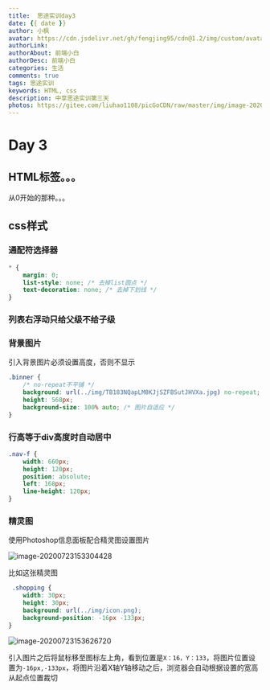 ```yaml
---
title:  思途实训day3
date: {{ date }}
author: 小枫
avatar: https://cdn.jsdelivr.net/gh/fengjing95/cdn@1.2/img/custom/avatar.jpg
authorLink: 
authorAbout: 前端小白
authorDesc: 前端小白
categories: 生活
comments: true
tags: 思途实训
keywords: HTML, css
description: 中享思途实训第三天
photos: https://gitee.com/liuhao1108/picGoCDN/raw/master/img/image-20200722153529693.png
---
```

# Day 3

## HTML标签。。。

从0开始的那种。。。

## css样式

### 通配符选择器

```css
* {
	margin: 0;
	list-style: none; /* 去掉list圆点 */
	text-decoration: none; /* 去掉下划线 */
}
```

### 列表右浮动只给父级不给子级

### 背景图片

引入背景图片必须设置高度，否则不显示

```css
.binner {
    /* no-repeat不平铺 */
	background: url(../img/TB183NQapLM8KJjSZFBSutJHVXa.jpg) no-repeat;
	height: 568px;
    background-size: 100% auto; /* 图片自适应 */
}
```

### 行高等于div高度时自动居中

```css
.nav-f {
	width: 660px;
	height: 120px;
	position: absolute;
	left: 168px;
	line-height: 120px;
}
```

### 精灵图

使用Photoshop信息面板配合精灵图设置图片

![image-20200723153304428](https://gitee.com/liuhao1108/picGoCDN/raw/master/img/image-20200723153304428.png)

比如这张精灵图

```css
 .shopping {
	width: 30px;
	height: 30px;
	background: url(../img/icon.png);
	background-position: -16px -133px;
}
```

![image-20200723153626720](https://gitee.com/liuhao1108/picGoCDN/raw/master/img/image-20200723153626720.png)

引入图片之后将鼠标移至图标左上角，看到位置是`X：16，Y：133`，将图片位置设置为`-16px,-133px`，将图片沿着X轴Y轴移动之后，浏览器会自动根据设置的宽高从起点位置裁切

